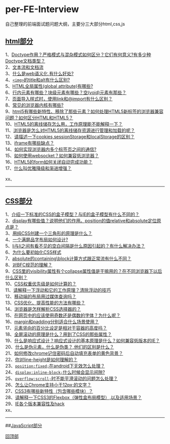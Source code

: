 <a name='回顶部'></a>  
# per-FE-Interview
自己整理的前端面试题问题大纲，主要分三大部分html,css,js  
## [html部分](https://github.com/Docyue/per-FE-Interview/blob/master/html部分的问题及答案.md)  
1、[Doctype作用？严格模式与混杂模式如何区分？它们有何意义?有多少种Doctype文档类型？](https://github.com/Docyue/per-FE-Interview/blob/master/html部分的问题及答案.md#1)  
2、[文本流和文档流](https://github.com/Docyue/per-FE-Interview/blob/master/html部分的问题及答案.md#2)    
3、[什么是web语义化,有什么好处?](https://github.com/Docyue/per-FE-Interview/blob/master/html部分的问题及答案.md#3)    
4、[`<img>`的title和alt有什么区别?](https://github.com/Docyue/per-FE-Interview/blob/master/html部分的问题及答案.md#4)   
5、[HTML全局属性(global attribute)有哪些?](https://github.com/Docyue/per-FE-Interview/blob/master/html部分的问题及答案.md#5)  
6、[行内元素有哪些？块级元素有哪些？空(void)元素有那些？](https://github.com/Docyue/per-FE-Interview/blob/master/html部分的问题及答案.md#6)  
7、[页面导入样式时，使用link和@import有什么区别？](https://github.com/Docyue/per-FE-Interview/blob/master/html部分的问题及答案.md#7)  
8、[常见的浏览器内核有哪些?](https://github.com/Docyue/per-FE-Interview/blob/master/html部分的问题及答案.md#8)   
9、[html5有哪些新特性、移除了那些元素？如何处理HTML5新标签的浏览器兼容问题？如何区分HTML和HTML5？](https://github.com/Docyue/per-FE-Interview/blob/master/html部分的问题及答案.md#9)  
10、[HTML5的离线储存怎么用，工作原理能不能解释一下？](https://github.com/Docyue/per-FE-Interview/blob/master/html部分的问题及答案.md#10)  
11、[浏览器是怎么对HTML5的离线储存资源进行管理和加载的呢？](https://github.com/Docyue/per-FE-Interview/blob/master/html部分的问题及答案.md#11)  
12、[请描述一下cookies,sessionStorage和localStorage的区别？](https://github.com/Docyue/per-FE-Interview/blob/master/html部分的问题及答案.md#12)  
13、[iframe有哪些缺点？](https://github.com/Docyue/per-FE-Interview/blob/master/html部分的问题及答案.md#13)  
14、[如何实现浏览器内多个标签页之间的通信? ](https://github.com/Docyue/per-FE-Interview/blob/master/html部分的问题及答案.md#14)  
15、[如何使用websocket？如何兼容低浏览器？](https://github.com/Docyue/per-FE-Interview/blob/master/html部分的问题及答案.md#15)  
16、[HTML5的form如何关闭自动完成功能？](https://github.com/Docyue/per-FE-Interview/blob/master/html部分的问题及答案.md#16)   
17、[什么叫优雅降级和渐进增强？](https://github.com/Docyue/per-FE-Interview/blob/master/html部分的问题及答案.md#17)   

xx、[](#)  



  
------------------------------------------------------------------  


## [CSS部分](https://github.com/Docyue/per-FE-Interview/blob/master/css部分的问题及答案.md)  
1、[介绍一下标准的CSS的盒子模型？与IE的盒子模型有什么不同的？](#介绍一下标准的CSS的盒子模型？与IE的盒子模型有什么不同的？)   
2、[display有哪些值？说明他们的作用。position的值relative和absolute定位原点是？](#display有哪些值？说明他们的作用。position的值relative和absolute定位原点是？)  
3、[用纯CSS创建一个三角形的原理是什么？](#用纯CSS创建一个三角形的原理是什么？)  
4、[一个满屏品字布局如何设计?](#一个满屏品字布局如何设计?)    
5、[li与li之间有看不见的空白间隔是什么原因引起的？有什么解决办法？](#li与li之间有看不见的空白间隔是什么原因引起的？有什么解决办法？)    
6、[为什么要初始化CSS样式](#为什么要初始化CSS样式)   
7、[absolute的containing\block计算方式跟正常流有什么不同？](#absolute的containing\block计算方式跟正常流有什么不同？)  
8、[对BFC规范的理解？](#对BFC规范的理解？)  
9、[CSS里的visibility属性有个collapse属性值是干嘛用的？在不同浏览器下以后什么区别？](#CSS里的visibility属性有个collapse属性值是干嘛用的？在不同浏览器下以后什么区别？)  
10、[CSS权重优先级是如何计算的？](#CSS权重优先级是如何计算的？)   
11、[请解释一下浮动和它的工作原理？清除浮动的技巧](#请解释一下浮动和它的工作原理？清除浮动的技巧)   
12、[移动端的布局用过媒体查询吗？](#移动端的布局用过媒体查询吗？)  
13、[CSS优化、提高性能的方法有哪些？](#CSS优化、提高性能的方法有哪些？)  
14、[浏览器是怎样解析CSS选择器的？](#浏览器是怎样解析CSS选择器的？)  
15、[在网页中的应该使用奇数还是偶数的字体？为什么呢？](#在网页中的应该使用奇数还是偶数的字体？为什么呢？)  
16、[margin和padding分别适合什么场景使用？](#margin和padding分别适合什么场景使用？)  
17、[元素竖向的百分比设定是相对于容器的高度吗？](#元素竖向的百分比设定是相对于容器的高度吗？)  
18、[全屏滚动的原理是什么？用到了CSS的那些属性？](#全屏滚动的原理是什么？用到了CSS的那些属性？)  
19、[什么是响应式设计？响应式设计的基本原理是什么？如何兼容低版本的IE？](#什么是响应式设计？响应式设计的基本原理是什么？如何兼容低版本的IE？)  
20、[什么是伪元素，什么是伪类？,他们的区别是什么？](#什么是伪元素，什么是伪类？,他们的区别是什么？)  
21、[如何修改chrome记住密码后自动填充表单的黄色背景？](#如何修改chrome记住密码后自动填充表单的黄色背景？)  
22、[你对line-height是如何理解的？](#你对line-height是如何理解的？)  
23、[`position:fixed;`在android下无效怎么处理？](#fixed在android下无效怎么处理？)  
24、[`display:inline-block;`什么时候会显示间隙?](#inline-block什么时候会显示间隙?)  
25、[`overflow:scroll;`时不能平滑滚动的问题怎么处理？](#scroll时不能平滑滚动的问题怎么处理？)  
26、[怎么让Chrome支持小于12px;的文字？](#怎么让Chrome支持小于12px;的文字？)  
27、[CSS3有哪些新特性（包含哪些模块）？](#CSS3有哪些新特性（包含哪些模块）？)  
28、[请解释一下CSS3的Flexbox（弹性盒布局模型）,以及适用场景？](#请解释一下CSS3的Flexbox（弹性盒布局模型）,以及适用场景？)  
29、[IE各个版本兼容性及hack](#IE各个版本兼容性及hack)   
xx、[](#)  

------------------------------------------------------------------   

##[JavaScript部分](https://github.com/Docyue/per-FE-Interview/blob/master/javascript部分的问题及答案.md)









[回顶部](#回顶部)